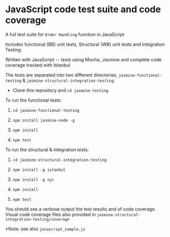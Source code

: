 # JavaScript code test suite and code coverage

A full test suite for ```Order Handling``` function in JavaScript

Includes functional (BB) unit tests, Structural (WB) unit tests and Integration Testing.

Written with JavaScript -- tests using Mocha, Jasmine and complete code coverage tracked with Istanbul

The tests are separated into two different directories, `jasmine-functional-testing` & `jasmine-structural-integration-testing`:

* Clone this repository and `cd jasmine-testing`

To run the functional tests:

  1. `cd jasmine-functional-testing`
  
  2. `npm install jasmine-node -g`

  3. `npm install`

  4. `npm test`

To run the structural & integration tests:

  1. `cd jasmine-structural-integration-testing`

  2. `npm install -g istanbul`

  3. `npm install -g nyc`
  
  4. `npm install`

  5. `npm test`

You should see a verbose output the test results and of code coverage. Visual code coverage files also provided in `jasmine-structural-integration-testing/coverage`

*Note: see also `javascript_sample.js`
